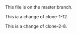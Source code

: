 This file is on the master branch.

This ia a change of clone-1-12.

This is a change of clone-2-8.
